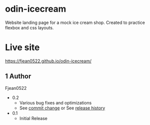 # odin-icecream

Website landing page for a mock ice cream shop. Created to practice flexbox and css layouts.

# Live site
https://fjean0522.github.io/odin-icecream/

## 1 Author
Fjean0522

* 0.2
    * Various bug fixes and optimizations
    * See [commit change]() or See [release history]()
* 0.1
    * Initial Release
